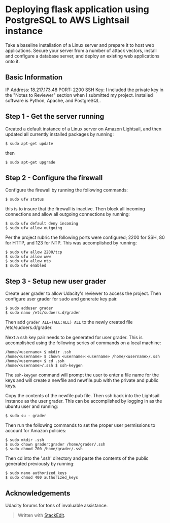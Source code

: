 # Deploying flask application using PostgreSQL to AWS Lightsail instance
Take a baseline installation of a Linux server and prepare it to host web applications. Secure your server from a number of attack vectors, install and configure a database server, and deploy an existing web applications onto it.
## Basic Information
IP Address: 18.217.173.48
PORT: 2200
SSH Key: I included the private key in the "Notes to Reviewer" section when I submitted my project.
Installed software is Python, Apache, and PostgreSQL.
## Step 1 - Get the server running
Created a default instance of a Linux server on Amazon Lightsail, and then updated all currently installed packages by running:

    $ sudo apt-get update
then

    $ sudo apt-get upgrade
## Step 2 - Configure the firewall
Configure the firewall by running the following commands:

    $ sudo ufw status
this is to insure that the firewall is inactive.
Then block all incoming connections and allow all outgoing connections by running:

    $ sudo ufw default deny incoming
    $ sudo ufw allow outgoing
Per the project rubric the following ports were configured; 2200 for SSH, 80 for HTTP, and 123 for NTP. This was accomplished by running:

    $ sudo ufw allow 2200/tcp
    $ sudo ufw allow www
    $ sudo ufw allow ntp
    $ sudo ufw enabled
## Step 3 - Setup new user grader
Create user grader to allow Udacity's reviewer to access the project. Then configure user grader for sudo and generate key pair.

    $ sudo adduser grader
    $ sudo nano /etc/sudoers.d/grader
Then add `grader ALL=(ALL:ALL) ALL` to the newly created file /etc/sudoers.d/grader.

Next a ssh key pair needs to be generated for user grader. This is accomplished using the following series of commands on a local machine:

    /home/<username> $ mkdir .ssh
    /home/<username> $ chown <username>:<username> /home/<username>/.ssh
    /home/<username> $ cd .ssh
    /home/<username>/.ssh $ ssh-keygen
The `ssh-keygen` command will prompt the user to enter a file name for the keys and will create a newfile and newfile.pub with the private and public keys.

Copy the contents of the newfile.pub file. Then ssh back into the Lightsail instance as the user grader. This can be accomplished by logging in as the ubuntu user and running:

    $ sudo su - grader

Then run the following commands to set the proper user permissions to account for Amazon policies:

    $ sudo mkdir .ssh
    $ sudo chown grader:grader /home/grader/.ssh
    $ sudo chmod 700 /home/grader/.ssh
Then cd into the '.ssh' directory and paste the contents of the public generated previously by running:

    $ sudo nano authorized_keys
    $ sudo chmod 400 authorized_keys


 
## Acknowledgements
Udacity forums for tons of invaluable assistance.

> Written with [StackEdit](https://stackedit.io/).
